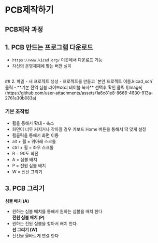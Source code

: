 # PCB제작하기<br>

## PCB제작 과정 <br>
## 1. PCB 만드는 프로그램 다운로드
- `https://www.kicad.org/` 이곳에서 다운로드 가능
- 자신의 운영체제에 맞는 버전 설치
<br>
## 2. 파일 - 새 프로젝트 생성
- 프로젝트를 만들고 `본인 프로젝트 이름.kicad_sch` 클릭
- **기본 전역 심볼 라이브러리 테이블 복사** 선택후 확인 클릭
![Image](https://github.com/user-attachments/assets/1a6c81e8-8666-4630-913a-2761a30b083a)

### 기본 조작법
- 휠을 통해서 확대 - 축소
- 화면이 너무 커지거나 작아질 경우 키보드 Home 버튼을 통해서 딱 맞게 설정
- 휠클릭을 통해서 화면 이동
- alt + 휠 = 위아래 스크롤
- ctrl + 휠 = 좌우 스크롤
- R = 90도 회전
- A = 심볼 배치
- P = 전원 심볼 배치
- W = 전선 그리기<br>
## 3. PCB 그리기
**심볼 배치 (A)**
- 원하는 심볼 배치를 통해서 원하는 심볼을 배치 한다<br>
**전원 심볼 배치 (P)**
- 원하는 전원 심볼을 찾아서 배치 한다.<br>
**선 그리기 (W)**
- 전선을 올바르게 연결 한다 <br>
